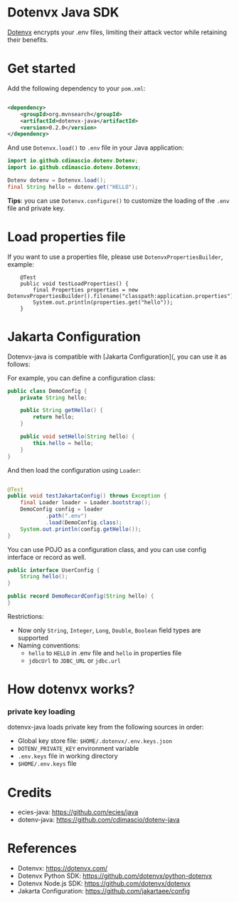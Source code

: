 Dotenvx Java SDK
==================

[Dotenvx](https://dotenvx.com/) encrypts your .env files, limiting their attack vector while retaining their benefits.

# Get started

Add the following dependency to your `pom.xml`:

```xml

<dependency>
    <groupId>org.mvnsearch</groupId>
    <artifactId>dotenvx-java</artifactId>
    <version>0.2.0</version>
</dependency>
```

And use `Dotenvx.load()` to `.env` file in your Java application:

```java
import io.github.cdimascio.dotenv.Dotenv;
import io.github.cdimascio.dotenv.Dotenvx;

Dotenv dotenv = Dotenvx.load();
final String hello = dotenv.get("HELLO");
```

**Tips**: you can use `Dotenvx.configure()` to customize the loading of the `.env` file and private key.

# Load properties file

If you want to use a properties file, please use `DotenvxPropertiesBuilder`, example:

```
    @Test
    public void testLoadProperties() {
        final Properties properties = new DotenvxPropertiesBuilder().filename("classpath:application.properties").load();
        System.out.println(properties.get("hello"));
    }
```

# Jakarta Configuration

Dotenvx-java is compatible with [Jakarta Configuration](, you can use it as follows:

For example, you can define a configuration class:

```java
public class DemoConfig {
    private String hello;

    public String getHello() {
        return hello;
    }

    public void setHello(String hello) {
        this.hello = hello;
    }
}
```

And then load the configuration using `Loader`:

```java

@Test
public void testJakartaConfig() throws Exception {
    final Loader loader = Loader.bootstrap();
    DemoConfig config = loader
            .path(".env")
            .load(DemoConfig.class);
    System.out.println(config.getHello());
}

```

You can use POJO as a configuration class, and you can use config interface or record as well.

```java
public interface UserConfig {
    String hello();
}

public record DemoRecordConfig(String hello) {
}
```

Restrictions:

- Now only `String`, `Integer`, `Long`, `Double`, `Boolean` field types are supported
- Naming conventions:
    - `hello` to `HELLO` in .env file and `hello` in properties file
    - `jdbcUrl` to `JDBC_URL` or `jdbc.url`

# How dotenvx works?

### private key loading

dotenvx-java loads private key from the following sources in order:

- Global key store file: `$HOME/.dotenvx/.env.keys.json`
- `DOTENV_PRIVATE_KEY` environment variable
- `.env.keys` file in working directory
- `$HOME/.env.keys` file

# Credits

- ecies-java: https://github.com/ecies/java
- dotenv-java: https://github.com/cdimascio/dotenv-java

# References

* Dotenvx: https://dotenvx.com/
* Dotenvx Python SDK: https://github.com/dotenvx/python-dotenvx
* Dotenvx Node.js SDK: https://github.com/dotenvx/dotenvx
* Jakarta Configuration: https://github.com/jakartaee/config